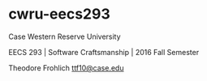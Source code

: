 # cwru-eecs293
Case Western Reserve University

EECS 293  |  Software Craftsmanship  |  2016 Fall Semester

Theodore Frohlich <ttf10@case.edu>
